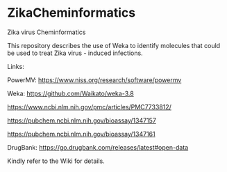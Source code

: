 # ZikaCheminformatics
Zika virus Cheminformatics

This repository describes the use of Weka to identify molecules that could be used to treat Zika virus - induced infections. 



Links:

PowerMV: https://www.niss.org/research/software/powermv


Weka: https://github.com/Waikato/weka-3.8


https://www.ncbi.nlm.nih.gov/pmc/articles/PMC7733812/


https://pubchem.ncbi.nlm.nih.gov/bioassay/1347157


https://pubchem.ncbi.nlm.nih.gov/bioassay/1347161


DrugBank: https://go.drugbank.com/releases/latest#open-data


Kindly refer to the Wiki for details.
